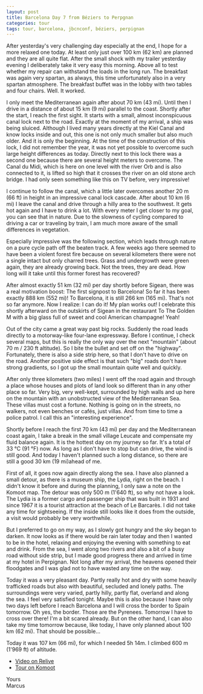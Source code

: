 ```yaml
---
layout: post
title: Barcelona Day 7 from Béziers to Perpgnan
categories: tour
tags: tour, barcelona, jbcnconf, béziers, perpignan
---
```


After yesterday's very challenging day especially at the end, I hope for a more relaxed one today. At least only just over 100 km (62 km) are planned and they are all quite flat. After the small shock with my trailer yesterday evening I deliberately take it very easy this morning. Above all to test whether my repair can withstand the loads in the long run. The breakfast was again very spartan, as always, this time unfortunately also in a very spartan atmosphere. The breakfast buffet was in the lobby with two tables and four chairs. Well. It worked.

I only meet the Mediterranean again after about 70 km (43 mi). Until then I drive in a distance of about 15 km (9 mi) parallel to the coast. Shortly after the start, I reach the first sight. It starts with a small, almost inconspicuous canal lock next to the road. Exactly at the moment of my arrival, a ship was being sluiced. Although I lived many years directly at the Kiel Canal and know locks inside and out, this one is not only much smaller but also much older. And it is only the beginning. At the time of the construction of this lock, I did not remember the year, it was not yet possible to overcome such large height differences as today. Directly next to this lock there was a second one because there are several height meters to overcome. The Canal du Midi, which is here on one level with the river Orb and is also connected to it, is lifted so high that it crosses the river on an old stone arch bridge. I had only seen something like this on TV before, very impressive!

I continue to follow the canal, which a little later overcomes another 20 m (66 ft) in height in an impressive canal lock cascade. After about 10 km (6 mi) I leave the canal and drive through a hilly area to the southwest. It gets hot again and I have to drink a lot. With every meter I get closer to my goal, you can see that in nature. Due to the slowness of cycling compared to driving a car or traveling by train, I am much more aware of the small differences in vegetation.

Especially impressive was the following section, which leads through nature on a pure cycle path off the beaten track. A few weeks ago there seemed to have been a violent forest fire because on several kilometers there were not a single intact but only charred trees. Grass and undergrowth were green again, they are already growing back. Not the trees, they are dead. How long will it take until this former forest has recovered?

After almost exactly 51 km (32 mi) per day shortly before Sigean, there was a real motivation boost: The first signpost to Barcelona! So far it has been exactly 888 km (552 mi)! To Barcelona, it is still 266 km (165 mi). That's not so far anymore. Now I realize: I can do it! My plan works out! I celebrate this shortly afterward on the outskirts of Sigean in the restaurant To The Golden M with a big glass full of sweet and cool American champagne! Yeah!

Out of the city came a great way past big rocks. Suddenly the road leads directly to a motorway-like four-lane expressway. Before I continue, I check several maps, but this is really the only way over the next "mountain" (about 70 m / 230 ft altitude). So I bite the bullet and set off on the "highway". Fortunately, there is also a side strip here, so that I don't have to drive on the road. Another positive side effect is that such "big" roads don't have strong gradients, so I got up the small mountain quite well and quickly.

After only three kilometers (two miles) I went off the road again and through a place whose houses and plots of land look so different than in any other place so far. Very big, very well-kept, surrounded by high walls and up here on the mountain with an unobstructed view of the Mediterranean Sea. These villas must cost a fortune. Nothing is going on in the streets, no walkers, not even benches or cafés, just villas. And from time to time a police patrol. I call this an "interesting experience".

Shortly before I reach the first 70 km (43 mi) per day and the Mediterranean coast again, I take a break in the small village Leucate and compensate my fluid balance again. It is the hottest day on my journey so far. It's a total of 33 °C (91 °F) now. As long as I don't have to stop but can drive, the wind is still good. And today I haven't planned such a long distance, so there are still a good 30 km (19 mi)ahead of me.

First of all, it goes now again directly along the sea. I have also planned a small detour, as there is a museum ship, the Lydia, right on the beach. I didn't know it before and during the planning, I only saw a note on the Komoot map. The detour was only 500 m (1'640 ft), so why not have a look. The Lydia is a former cargo and passenger ship that was built in 1931 and since 1967 it is a tourist attraction at the beach of Le Barcarès. I did not take any time for sightseeing. If the inside still looks like it does from the outside, a visit would probably be very worthwhile.

But I preferred to go on my way, as I slowly got hungry and the sky began to darken. It now looks as if there would be rain later today and then I wanted to be in the hotel, relaxing and enjoying the evening with something to eat and drink. From the sea, I went along two rivers and also a bit of a busy road without side strip, but I made good progress there and arrived in time at my hotel in Perpignan. Not long after my arrival, the heavens opened their floodgates and I was glad not to have wasted any time on the way.

Today it was a very pleasant day. Partly really hot and dry with some heavily trafficked roads but also with beautiful, secluded and lonely paths. The surroundings were very varied, partly hilly, partly flat, overland and along the sea. I feel very satisfied tonight. Maybe this is also because I have only two days left before I reach Barcelona and I will cross the border to Spain tomorrow. Oh yes, the border. Those are the Pyrenees. Tomorrow I have to cross over there! I'm a bit scared already. But on the other hand, I can also take my time tomorrow because, like today, I have only planned about 100 km (62 mi). That should be possible...

Today it was 107 km (66 mi), for which I needed 5h 14m. I climbed 600 m (1'969 ft) of altitude.

- [Video on Relive](https://www.relive.cc/view/r10005756768)
- [Tour on Komoot](https://www.komoot.com/tour/68233243/zoom)

Yours  
Marcus

<!-- - [Continue reading with day 8](/Barcelona-2019-Day-8) -->
